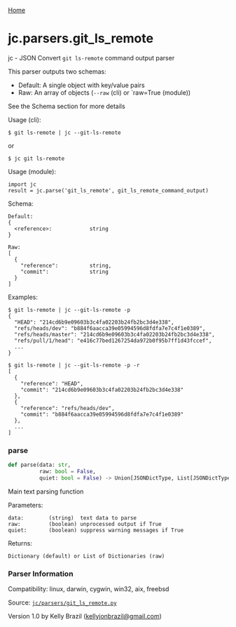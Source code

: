 [Home](https://kellyjonbrazil.github.io/jc/)
<a id="jc.parsers.git_ls_remote"></a>

# jc.parsers.git\_ls\_remote

jc - JSON Convert `git ls-remote` command output parser

This parser outputs two schemas:

- Default: A single object with key/value pairs
- Raw: An array of objects (`--raw` (cli) or `raw=True (module))

See the Schema section for more details

Usage (cli):

    $ git ls-remote | jc --git-ls-remote

or

    $ jc git ls-remote

Usage (module):

    import jc
    result = jc.parse('git_ls_remote', git_ls_remote_command_output)

Schema:

    Default:
    {
      <reference>:            string
    }

    Raw:
    [
      {
        "reference":          string,
        "commit":             string
      }
    ]

Examples:

    $ git ls-remote | jc --git-ls-remote -p
    {
      "HEAD": "214cd6b9e09603b3c4fa02203b24fb2bc3d4e338",
      "refs/heads/dev": "b884f6aacca39e05994596d8fdfa7e7c4f1e0389",
      "refs/heads/master": "214cd6b9e09603b3c4fa02203b24fb2bc3d4e338",
      "refs/pull/1/head": "e416c77bed1267254da972b0f95b7ff1d43fccef",
      ...
    }

    $ git ls-remote | jc --git-ls-remote -p -r
    [
      {
        "reference": "HEAD",
        "commit": "214cd6b9e09603b3c4fa02203b24fb2bc3d4e338"
      },
      {
        "reference": "refs/heads/dev",
        "commit": "b884f6aacca39e05994596d8fdfa7e7c4f1e0389"
      },
      ...
    ]

<a id="jc.parsers.git_ls_remote.parse"></a>

### parse

```python
def parse(data: str,
          raw: bool = False,
          quiet: bool = False) -> Union[JSONDictType, List[JSONDictType]]
```

Main text parsing function

Parameters:

    data:        (string)  text data to parse
    raw:         (boolean) unprocessed output if True
    quiet:       (boolean) suppress warning messages if True

Returns:

    Dictionary (default) or List of Dictionaries (raw)

### Parser Information
Compatibility:  linux, darwin, cygwin, win32, aix, freebsd

Source: [`jc/parsers/git_ls_remote.py`](https://github.com/kellyjonbrazil/jc/blob/master/jc/parsers/git_ls_remote.py)

Version 1.0 by Kelly Brazil (kellyjonbrazil@gmail.com)
